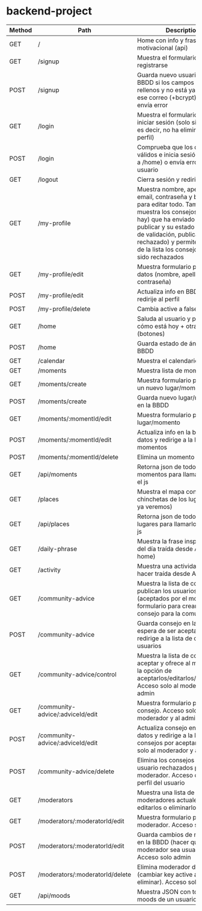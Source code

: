 # backend-project


| Method | Path | Description |
| ------------- | ------------- | ------------- |
| GET   | / | Home con info y frase motivacional (api) |
| GET   | /signup	| Muestra el formulario para registrarse |
| POST  | /signup	| Guarda nuevo usuario en la BBDD si los campos están rellenos y no está ya registrado ese correo (+bcrypt), si no envía error	|
| GET   | /login	| Muestra el formulario para iniciar sesión (solo si is active, es decir, no ha eliminado su perfil)	|
| POST  | /login	| Comprueba que los datos son válidos e inicia sesión (redirige a /home) o envía error al usuario	|
| GET   | /logout	| Cierra sesión y redirige a home	|
| GET   | /my-profile	| Muestra nombre, apellidos, email, contraseña y botones para editar todo. También muestra los consejos (si los hay) que ha enviado para publicar y su estado (pendiente de validación, publicado, rechazado) y permite eliminar de la lista los consejos que han sido rechazados	|
| GET   | /my-profile/edit	| Muestra formulario para editar datos (nombre, apellidos, email, contraseña)	|
| POST	| /my-profile/edit	| Actualiza info en BBDD y redirije al perfil	|
| POST	| /my-profile/delete	| Cambia active a false	|
| GET	| /home	| Saluda al usuario y pregunta cómo está hoy + otras opciones (botones)	|
| POST	| /home	| Guarda estado de ánimo en la BBDD	|
| GET	| /calendar	| Muestra el calendario |
| GET	| /moments	| Muestra lista de momentos	|
| GET	| /moments/create	| Muestra formulario para crear un nuevo lugar/momento	|
| POST	| /moments/create	| Guarda nuevo lugar/momento en la BBDD	|
| GET	| /moments/:momentId/edit	| Muestra formulario para editar lugar/momento	|
| POST	| /moments/:momentId/edit	| Actualiza info en la base de datos y redirige a la lista de momentos	|
| POST	| /moments/:momentId/delete	| Elimina un momento de la BBDD	|
| GET	| /api/moments	| Retorna json de todos los momentos para llamarlo desde el js	|
| GET	| /places	| Muestra el mapa con las chinchetas de los lugares (lista ya veremos) |
| GET	| /api/places	| Retorna json de todos los lugares para llamarlo desde el js	|
| GET	| /daily-phrase	| Muestra la frase inspiracional del día traída desde API (la de la home)	|
| GET	| /activity	| Muestra una actividad para hacer traída desde API	|
| GET	| /community-advice	| Muestra la lista de consejos que publican los usuarios (aceptados por el moderador) y formulario para crear un nuevo consejo para la comunidad |
| POST	| /community-advice	| Guarda consejo en la BBDD a la espera de ser aceptados y redirige a la lista de consejos de usuarios	|
| GET	| /community-advice/control	| Muestra la lista de consejos por aceptar y ofrece al moderador la opción de aceptarlos/editarlos/eliminarlos. Acceso solo al moderador y al admin |
| GET	| /community-advice/:adviceId/edit	| Muestra formulario para editar consejo. Acceso solo al moderador y al admin |
| POST	| /community-advice/:adviceId/edit	| Actualiza consejo en la base de datos y redirige a la lista de consejos por aceptar. Acceso solo al moderador y al admin |
| POST 	| /community-advice/delete	| Elimina los consejos de un usuario rechazados por el moderador. Acceso desde el perfil del usuario |
| GET	| /moderators	| Muestra una lista de los moderadores actuales (puede editarlos o eliminarlos)	| Acceso admin y moderadores, pero solo ve las opciones de editar y eliminar el admin |
| GET	| /moderators/:moderatorId/edit	| Muestra formulario para editar moderador. Acceso solo admin	|
| POST	| /moderators/:moderatorId/edit	| Guarda cambios de moderador en la BBDD (hacer que el moderador sea usuario normal). Acceso solo admin	|
| POST	| /moderators/:moderatorId/delete	| Elimina moderador de BBDD (cambiar key active a false, no eliminar). Acceso solo admin	|
| GET	| /api/moods	| Muestra JSON con todos los moods de un usuario |
